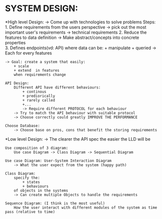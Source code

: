 # SYSTEM DESIGN: 

*High level Design: 
    -> Come up with technologies to solve problems
    Steps: 
        1. Define requirements from the users perspective 
            -> pick out the most important user's requirements -> technical requirements
        2. Reduce the features to data definition 
            -> Make abstract/concepts into concrete properties  
        3. Defines endpoints(vd: API) where data can be: 
            + manipulate 
            + queried 
            -> Each for every features 

    -> Goal: create a system that easily:
        + scale 
        + extend  in features 
        when requirements change 

    API Design: 
        Different API have different behaviours: 
            + continous
            + prediorically 
            + rarely called  
            +...
            -> Require different PROTOCOL for each behaviour
        -> Try to match the API behaviour with suitable protocol 
        -> Choose correctly could greatly IMPROVE THE PERFORMANCE 

    Choose Database: 
        -> Choose base on pros, cons that benefit the storing requirements 

*Low level Design:
    -> The clearer the API spec the easier the LLD will be 

    Use composition of 3 diagram: 
        Use case Diagram -> Class Diagram -> Sequential Diagram 

    Use case Diagram: User-System Interaction Diagram 
        -> What the user expect from the system (happy path)

    Class Diagram: 
        specify the:
            + states
            + behaviours 
        of objects in the systems
        -> Can create multiple Objects to handle the requirements 

    Sequence Diagram: (I think is the most useful)
        How the user interact with different modules of the system as time pass (relative to time)
